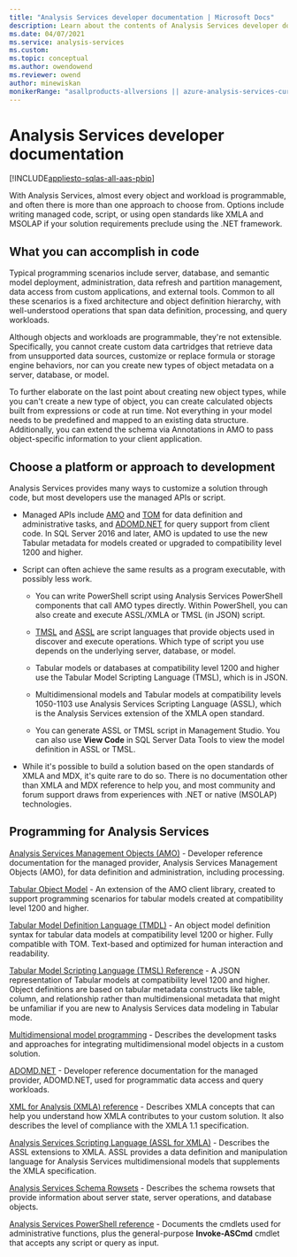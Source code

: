 ```yaml
---
title: "Analysis Services developer documentation | Microsoft Docs"
description: Learn about the contents of Analysis Services developer documentation, including writing managed code and using open standards like XMLA and MSOLAP.
ms.date: 04/07/2021
ms.service: analysis-services
ms.custom:
ms.topic: conceptual
ms.author: owendowend
ms.reviewer: owend
author: minewiskan
monikerRange: "asallproducts-allversions || azure-analysis-services-current || power-bi-premium-current || >= sql-analysis-services-2016"
---
```

# Analysis Services developer documentation

[!INCLUDE[appliesto-sqlas-all-aas-pbip](includes/appliesto-sqlas-all-aas-pbip.md)]

With Analysis Services, almost every object and workload is programmable, and often there is more than one approach to choose from.  Options include writing managed code, script, or using open standards like XMLA and MSOLAP if your solution requirements preclude using the .NET framework.

## What you can accomplish in code

Typical programming scenarios include server, database, and semantic model deployment, administration, data refresh and partition management, data access from custom applications, and external tools. Common to all these scenarios is a fixed architecture and object definition hierarchy, with well-understood operations that span data definition, processing, and query workloads.

Although objects and workloads are programmable, they're not extensible. Specifically, you cannot create custom data cartridges that retrieve data from unsupported data sources, customize or replace formula or storage engine behaviors, nor can you create new types of object metadata on a server, database, or model.

To further elaborate on the last point about creating new object types, while you can't create a new type of object, you can create calculated objects built from expressions or code at run time. Not everything in your model needs to be predefined and mapped to an existing data structure. Additionally, you can extend the schema via Annotations in AMO to pass object-specific information to your client application.

## Choose a platform or approach to development

Analysis Services provides many ways to customize a solution through code, but most developers use the managed APIs or script.

- Managed APIs include [AMO](amo/developing-with-analysis-management-objects-amo.md) and [TOM](tom/introduction-to-the-tabular-object-model-tom-in-analysis-services-amo.md) for data definition and administrative tasks, and [ADOMD.NET](adomd/developing-with-adomd-net.md) for query support from client code. In SQL Server 2016 and later, AMO is updated to use the new Tabular metadata for models created or upgraded to compatibility level 1200 and higher.

- Script can often achieve the same results as a program executable, with possibly less work.

  - You can write PowerShell script using Analysis Services PowerShell components that call AMO types directly. Within PowerShell, you can also create and execute ASSL/XMLA or TMSL (in JSON) script.

  - [TMSL](tmsl/tabular-model-scripting-language-tmsl-reference.md) and [ASSL](assl/analysis-services-scripting-language-assl-for-xmla.md) are script languages that provide  objects used in discover and execute operations. Which type of script you use depends on the underlying server, database, or model.

  - Tabular models or databases at compatibility level 1200 and higher use the Tabular Model Scripting Language (TMSL), which is in JSON.

  - Multidimensional models and Tabular models at compatibility levels 1050-1103 use Analysis Services Scripting Language (ASSL), which is the Analysis Services extension of the XMLA open standard.

  - You can generate ASSL or TMSL script in Management Studio. You can also use **View Code** in SQL Server Data Tools to view the model definition in ASSL or TMSL.

- While it's possible to build a solution based on the open standards of XMLA and MDX, it's quite rare to do so. There is no documentation other than XMLA and MDX reference to help you, and most community and forum support draws from experiences with .NET or native (MSOLAP) technologies.

## Programming for Analysis Services

[Analysis Services Management Objects (AMO)](amo/developing-with-analysis-management-objects-amo.md) - Developer reference documentation for the managed provider, Analysis Services Management Objects (AMO), for data definition and administration, including processing.

[Tabular Object Model](tom/introduction-to-the-tabular-object-model-tom-in-analysis-services-amo.md) - An extension of the AMO client library, created to support programming scenarios for tabular models created at compatibility level 1200 and higher.

[Tabular Model Definition Language (TMDL)](tmdl/tmdl-overview.md) - An object model definition syntax for tabular data models at compatibility level 1200 or higher. Fully compatible with TOM. Text-based and optimized for human interaction and readability.

[Tabular Model Scripting Language (TMSL) Reference](tmsl/tabular-model-scripting-language-tmsl-reference.md) - A JSON representation of Tabular models at compatibility level 1200 and higher. Object definitions are based on tabular metadata constructs like table, column, and relationship rather than multidimensional metadata that might be unfamiliar if you are new to Analysis Services data modeling in Tabular mode.

[Multidimensional model programming](../analysis-services/multidimensional-models/multidimensional-model-programming.md) - Describes the development tasks and approaches for integrating multidimensional model objects in a custom solution.

[ADOMD.NET](adomd/developing-with-adomd-net.md) - Developer reference documentation for the managed provider, ADOMD.NET, used for programmatic data access and query workloads.

[XML for Analysis  &#40;XMLA&#41; reference](xmla/xml-for-analysis-xmla-reference.md) - 
Describes XMLA concepts that can help you understand how XMLA contributes to your custom solution. It also describes the level of compliance with the XMLA 1.1 specification.

[Analysis Services Scripting Language &#40;ASSL for XMLA&#41;](assl/analysis-services-scripting-language-assl-for-xmla.md) - Describes the ASSL extensions to XMLA. ASSL provides a data definition and manipulation language for Analysis Services multidimensional models that supplements the XMLA specification.

[Analysis Services Schema Rowsets](instances/analysis-services-schema-rowsets.md) - Describes the schema rowsets that provide information about server state, server operations, and database objects.

[Analysis Services PowerShell reference](../analysis-services/powershell/analysis-services-powershell-reference.md) - Documents the cmdlets used for administrative functions, plus the general-purpose **Invoke-ASCmd** cmdlet that accepts any script or query as input.
